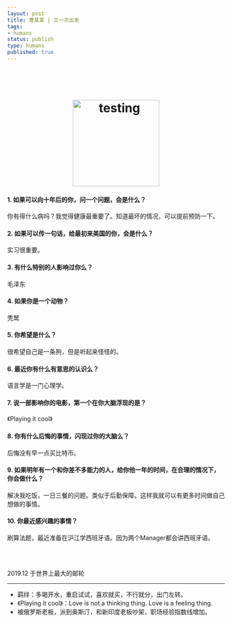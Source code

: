 ```yaml
--- 
layout: post
title: 曹某某 | 又一次出发
tags: 
- humans
status: publish
type: humans
published: true
---
```


<br>
<br>

<h1 align="center">
<a href="https://www.wikiwand.com/en/Software_testing"><img src="https://i.imgur.com/JpMd9uC.jpg" alt="testing" width=200"></a>
</h1>

#### 1. 如果可以向十年后的你，问一个问题，会是什么？

你有得什么病吗？我觉得健康最重要了。知道最坏的情况，可以提前预防一下。

#### 2. 如果可以传一句话，给最初来美国的你，会是什么？

实习很重要。

#### 3. 有什么特别的人影响过你么？

毛泽东

#### 4. 如果你是一个动物？

秃鹫

#### 5. 你希望是什么？

很希望自己是一条狗，但是听起来怪怪的。

#### 6. 最近你有什么有意思的认识么？

语言学是一门心理学。

#### 7. 说一部影响你的电影，第一个在你大脑浮现的是？

《Playing it cool》

#### 8. 你有什么后悔的事情，闪现过你的大脑么？

后悔没有早一点买比特币。

#### 9. 如果明年有一个和你差不多能力的人，给你他一年的时间，在合理的情况下，你会做什么？

解决我吃饭，一日三餐的问题。类似于后勤保障。这样我就可以有更多时间做自己想做的事情。

#### 10. 你最近感兴趣的事情？

刷算法题，最近准备在沪江学西班牙语。因为两个Manager都会讲西班牙语。
	
<br>
<br>

           
2019.12 于世界上最大的邮轮<br>




--- 


- 羁绊：多喝开水，重启试试，喜欢就买，不行就分，出门左转。
- 《Playing it cool》：Love is not a thinking thing. Love is a feeling thing.
- 被俄罗斯老板，派到奥斯汀，和新印度老板吵架，职场经验指数线增加。








